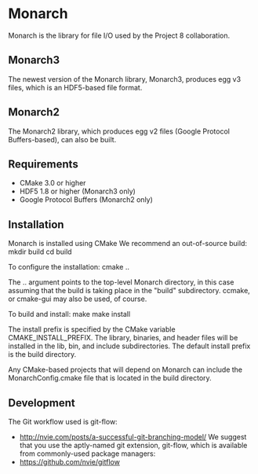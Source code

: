 Monarch
=======

Monarch is the library for file I/O used by the Project 8 collaboration.


Monarch3
--------

The newest version of the Monarch library, Monarch3, produces egg v3 files, 
which is an HDF5-based file format.


Monarch2
--------

The Monarch2 library, which produces egg v2 files (Google Protocol Buffers-based), 
can also be built.


Requirements
------------

- CMake 3.0 or higher
- HDF5 1.8 or higher (Monarch3 only)
- Google Protocol Buffers (Monarch2 only)


Installation
------------

Monarch is installed using CMake
We recommend an out-of-source build:
    mkdir build
    cd build
    
To configure the installation:
    cmake ..
    
The .. argument points to the top-level Monarch directory, in this case
assuming that the build is taking place in the "build" subdirectory.
ccmake, or cmake-gui may also be used, of course.

To build and install:
    make
    make install
    
The install prefix is specified by the CMake variable CMAKE_INSTALL_PREFIX.
The library, binaries, and header files will be installed in the 
lib, bin, and include subdirectories. The default install prefix is the
build directory.

Any CMake-based projects that will depend on Monarch can include 
the MonarchConfig.cmake file that is located in the build directory.


Development
-----------

The Git workflow used is git-flow:
* http://nvie.com/posts/a-successful-git-branching-model/
We suggest that you use the aptly-named git extension, git-flow, which is available from commonly-used package managers:
* https://github.com/nvie/gitflow

